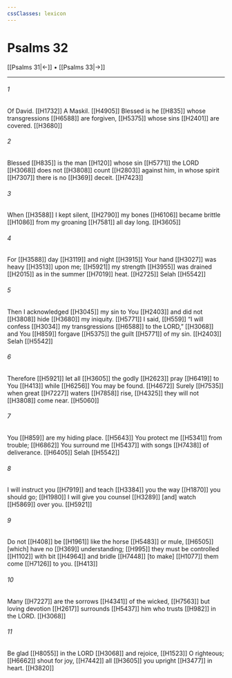 ```yaml
---
cssClasses: lexicon
---
```


# Psalms 32

[[Psalms 31|←]] • [[Psalms 33|→]]

---

###### 1
Of David. [[H1732]] A Maskil. [[H4905]] Blessed is he [[H835]] whose transgressions [[H6588]] are forgiven, [[H5375]] whose sins [[H2401]] are covered. [[H3680]]

###### 2
Blessed [[H835]] is the man [[H120]] whose sin [[H5771]] the LORD [[H3068]] does not [[H3808]] count [[H2803]] against him,  in whose spirit [[H7307]] there is no [[H369]] deceit. [[H7423]]

###### 3
When [[H3588]] I kept silent, [[H2790]] my bones [[H6106]] became brittle [[H1086]] from my groaning [[H7581]] all day long. [[H3605]]

###### 4
For [[H3588]] day [[H3119]] and night [[H3915]] Your hand [[H3027]] was heavy [[H3513]] upon me; [[H5921]] my strength [[H3955]] was drained [[H2015]] as in the summer [[H7019]] heat. [[H2725]] Selah [[H5542]]

###### 5
Then I acknowledged [[H3045]] my sin to You [[H2403]] and did not [[H3808]] hide [[H3680]] my iniquity. [[H5771]] I said, [[H559]] “I will confess [[H3034]] my transgressions [[H6588]] to the LORD,” [[H3068]] and You [[H859]] forgave [[H5375]] the guilt [[H5771]] of my sin. [[H2403]] Selah [[H5542]]

###### 6
Therefore [[H5921]] let all [[H3605]] the godly [[H2623]] pray [[H6419]] to You [[H413]] while [[H6256]] You may be found. [[H4672]] Surely [[H7535]] when great [[H7227]] waters [[H7858]] rise, [[H4325]] they will not [[H3808]] come near. [[H5060]]

###### 7
You [[H859]] are my hiding place. [[H5643]] You protect me [[H5341]] from trouble; [[H6862]] You surround me [[H5437]] with songs [[H7438]] of deliverance. [[H6405]] Selah [[H5542]]

###### 8
I will instruct you [[H7919]] and teach [[H3384]] you the way [[H1870]] you should go; [[H1980]] I will give you counsel [[H3289]] [and] watch [[H5869]] over you. [[H5921]]

###### 9
Do not [[H408]] be [[H1961]] like the horse [[H5483]] or mule, [[H6505]] [which] have no [[H369]] understanding; [[H995]] they must be controlled [[H1102]] with bit [[H4964]] and bridle [[H7448]] [to make] [[H1077]] them come [[H7126]] to you. [[H413]]

###### 10
Many [[H7227]] are the sorrows [[H4341]] of the wicked, [[H7563]] but loving devotion [[H2617]] surrounds [[H5437]] him who trusts [[H982]] in the LORD. [[H3068]]

###### 11
Be glad [[H8055]] in the LORD [[H3068]] and rejoice, [[H1523]] O righteous; [[H6662]] shout for joy, [[H7442]] all [[H3605]] you upright [[H3477]] in heart. [[H3820]]

